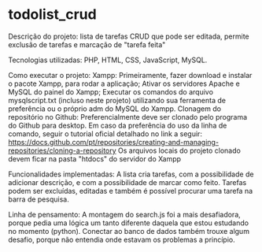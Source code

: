 # todolist_crud
Descrição do projeto: lista de tarefas CRUD que pode ser editada, permite exclusão de tarefas e marcação de "tarefa feita"

Tecnologias utilizadas: PHP, HTML, CSS, JavaScript, MySQL.

Como executar o projeto:
Xampp:
    Primeiramente, fazer download e instalar o pacote Xampp, para rodar a aplicação;
    Ativar os servidores Apache e MySQL do painel do Xampp;
    Executar os comandos do arquivo mysqlscript.txt (incluso neste projeto) utilizando sua ferramenta de preferência ou o próprio adm do MySQL do Xampp.
Clonagem do repositório no Github:
    Preferencialmente deve ser clonado pelo programa do Github para desktop.
    Em caso da preferência do uso da linha de comando, seguir o tutorial oficial detalhado no link a seguir: https://docs.github.com/pt/repositories/creating-and-managing-repositories/cloning-a-repository
    Os arquivos locais do projeto clonado devem ficar na pasta "htdocs" do servidor do Xampp

Funcionalidades implementadas: A lista cria tarefas, com a possibilidade de adicionar descrição, e com a possibilidade de marcar como feito. Tarefas podem ser excluídas, editadas e também é possível procurar uma tarefa na barra de pesquisa.

Linha de pensamento: A montagem do search.js foi a mais desafiadora, porque pedia uma lógica um tanto diferente daquela que estou estudando no momento (python). Conectar ao banco de dados também trouxe algum desafio, porque não entendia onde estavam os problemas a princípio.